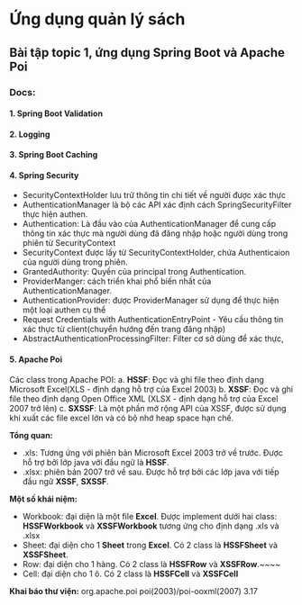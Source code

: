 # Ứng dụng quản lý sách

## Bài tập topic 1, ứng dụng Spring Boot và Apache Poi

### Docs:

#### 1. Spring Boot Validation

#### 2. Logging

#### 3. Spring Boot Caching

#### 4. Spring Security
* SecurityContextHolder lưu trữ thông tin chi tiết về người được xác thực
* AuthenticationManager là bộ các API xác định cách SpringSecurityFilter thực hiện authen.
* Authentication: Là đầu vào của AuthenticationManager để cung cấp thông tin xác thực mà người dùng đã đăng nhập hoặc người dùng trong phiên từ SecurityContext
* SecurityContext được lấy từ SecurityContextHolder, chứa Authenticaion của người dùng trong phiên.
* GrantedAuthority: Quyền của principal trong Authentication.
* ProviderManger: cách triển khai phổ biến nhất của AuthenticationManager.
* AuthenticationProvider: được ProviderManager sử dụng để thực hiện một loại authen cụ thể
* Request Credentials with AuthenticationEntryPoint - Yêu cầu thông tin xác thực từ client(chuyển hướng đến trang đăng nhập)
* AbstractAuthenticationProcessingFilter: Filter cơ sở dùng để xác thực, 
#### 5. Apache Poi
Các class trong Apache POI:
a. **HSSF**: Đọc và ghi file theo định dạng Microsoft Excel(XLS - định dạng hỗ trợ của Excel 2003)
b. **XSSF**: Đọc và ghi file theo định dạng Open Office XML (XLSX - định dạng hỗ trợ của Excel 2007 trở lên)
c. **SXSSF**: Là một phần mở rộng API của XSSF, được sử dụng khi xuất các file excel lớn và có bộ nhớ heap space hạn chế.

**Tổng quan:**
* .xls: Tương ứng với phiên bản Microsoft Excel 2003 trở về trước. Được hỗ trợ bởi lớp java với đầu ngữ là **HSSF**.
* .xlsx: phiên bản 2007 trở về sau. Được hỗ trợ bởi các lớp java với tiếp đầu ngữ **XSSF**, **SXSSF**.

**Một số khái niệm:**
* Workbook: đại diện là một file **Excel**. Được implement dưới hai class: **HSSFWorkbook** và **XSSFWorkbook** tương ứng cho định dạng .xls và .xlsx
* Sheet: đại diện cho 1 **Sheet** trong **Excel**. Có 2 class là **HSSFSheet** và **XSSFSheet**.
* Row: đại diện cho 1 hàng. Có 2 class là **HSSFRow** và **XSSFRow**.~~~~
* Cell: đại diện cho 1 ô. Có 2 class là **HSSFCell** và **XSSFCell**

**Khai báo thư viện:**
  <dependency>
        <groupId>org.apache.poi</groupId>
        <artifactId>poi(2003)/poi-ooxml(2007)</artifactId>
        <version>3.17</version>
  </dependency>